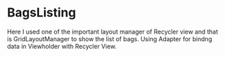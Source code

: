 # BagsListing
Here I used one of the important layout manager of Recycler view and that is GridLayoutManager to show the list of bags. 
Using Adapter for bindng data in Viewholder with Recycler View. 

